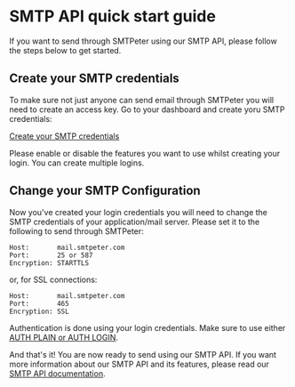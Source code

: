 # SMTP API quick start guide

If you want to send through SMTPeter using our SMTP API, please follow the 
steps below to get started. 

## Create your SMTP credentials

To make sure not just anyone can send email through SMTPeter you will need to 
create an access key. Go to your dashboard and create yoru SMTP credentials:

[Create your SMTP credentials](https://www.smtpeter.com/app/#/admin/smtp-credentials "Create your SMTP credentials")

Please enable or disable the features you want to use whilst creating your login. 
You can create multiple logins. 


## Change your SMTP Configuration

Now you've created your login credentials you will need to change the 
SMTP credentials of your application/mail server. Please set it to the 
following to send through SMTPeter:

```text
Host:       mail.smtpeter.com 
Port:       25 or 587 
Encryption: STARTTLS 
```

or, for SSL connections:

```text
Host:       mail.smtpeter.com 
Port:       465 
Encryption: SSL 
```

Authentication is done using your login credentials. Make sure to use either 
[AUTH PLAIN or AUTH LOGIN](https://en.wikipedia.org/wiki/SMTP_Authentication). 

And that's it! You are now ready to send using our SMTP API. If you want more 
information about our SMTP API and its features, please read our 
[SMTP API documentation](SMTPeter/api-documentation/smtp-api).
